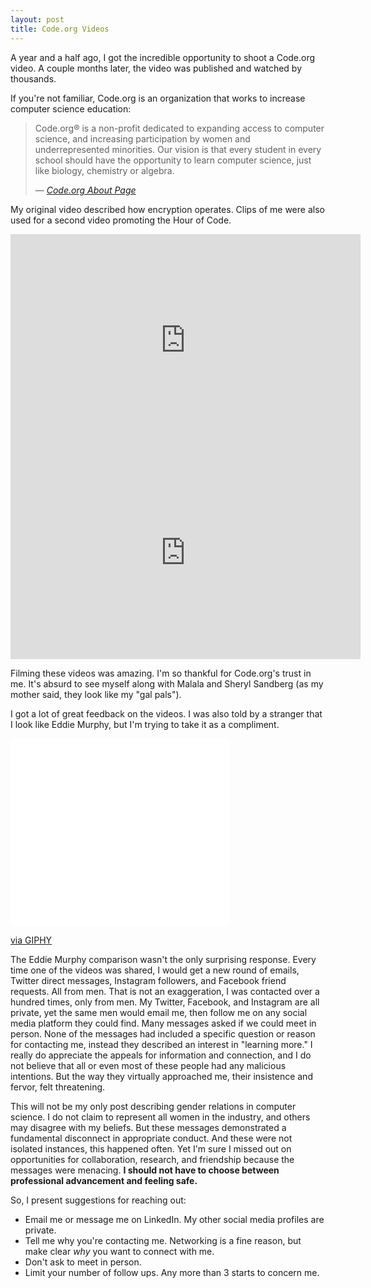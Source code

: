 ```yaml
---
layout: post
title: Code.org Videos
---
```


A year and a half ago, I got the incredible opportunity to shoot a Code.org video. A couple months later, the video was published and watched by thousands. 

If you're not familiar, Code.org is an organization that works to increase computer science education:

> Code.org® is a non-profit dedicated to expanding access to computer science, and increasing participation by women and underrepresented minorities. Our vision is that every student in every school should have the opportunity to learn computer science, just like biology, chemistry or algebra.
>
> &mdash; <cite>[Code.org About Page](https://code.org/about)</cite>

My original video described how encryption operates. Clips of me were also used for a second video promoting the Hour of Code.
<iframe width="560" height="340" src="http://www.youtube.com/embed/ZghMPWGXexs" frameborder="0" allowfullscreen></iframe>

<iframe width="560" height="340" src="http://www.youtube.com/embed/mFPg96gdPkc" frameborder="0" allowfullscreen></iframe>

Filming these videos was amazing. I'm so thankful for Code.org's trust in me. It's absurd to see myself along with Malala and Sheryl Sandberg (as my mother said, they look like my "gal pals"). 

I got a lot of great feedback on the videos. I was also told by a stranger that I look like Eddie Murphy, but I'm trying to take it as a compliment.

<iframe src="//giphy.com/embed/fAFg3xESCJyw" width="350" height="300" frameBorder="0" class="giphy-embed" allowFullScreen></iframe><p><a href="http://giphy.com/gifs/eddie-muhy-juicy-fAFg3xESCJyw">via GIPHY</a></p>

The Eddie Murphy comparison wasn't the only surprising response. Every time one of the videos was shared, I would get a new round of emails, Twitter direct messages, Instagram followers, and Facebook friend requests. All from men. That is not an exaggeration, I was contacted over a hundred times, only from men. My Twitter, Facebook, and Instagram are all private, yet the same men would email me, then follow me on any social media platform they could find. Many messages asked if we could meet in person. None of the messages had included a specific question or reason for contacting me, instead they described an interest in "learning more." I really do appreciate the appeals for information and connection, and I do not believe that all or even most of these people had any malicious intentions. But the way they virtually approached me, their insistence and fervor, felt threatening.

This will not be my only post describing gender relations in computer science. I do not claim to represent all women in the industry, and others may disagree with my beliefs. But these messages demonstrated a fundamental disconnect in appropriate conduct. And these were not isolated instances, this happened often. Yet I'm sure I missed out on opportunities for collaboration, research, and friendship because the messages were menacing. **I should not have to choose between professional advancement and feeling safe.**

So, I present suggestions for reaching out:
 + Email me or message me on LinkedIn. My other social media profiles are private.
 + Tell me why you're contacting me. Networking is a fine reason, but make clear *why* you want to connect with me. 
 + Don't ask to meet in person.
 + Limit your number of follow ups. Any more than 3 starts to concern me.
